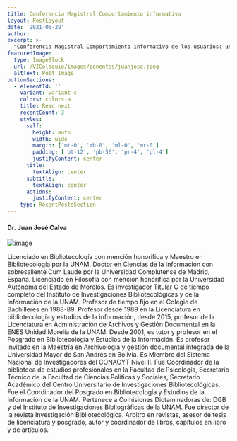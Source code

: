 ```yaml
---
title: Conferencia Magistral Comportamiento informativo
layout: PostLayout
date: '2021-06-28'
author: 
excerpt: >-
  "Conferencia Magistral Comportamiento informativo de los usuarios: usando la tecnología para el acceso a la información en documentos de archivo"
featuredImage:
  type: ImageBlock
  url: /VIColoquio/images/ponentes/juanjose.jpeg
  altText: Post Image
bottomSections:
  - elementId: ''
    variant: variant-c
    colors: colors-a
    title: Read next
    recentCount: 3
    styles:
      self:
        height: auto
        width: wide
        margin: ['mt-0', 'mb-0', 'ml-0', 'mr-0']
        padding: ['pt-12', 'pb-56', 'pr-4', 'pl-4']
        justifyContent: center
      title:
        textAlign: center
      subtitle:
        textAlign: center
      actions:
        justifyContent: center
    type: RecentPostsSection
---
```


#### Dr. Juan José Calva

![image](/VIColoquio/images/ponentes/juanjose.jpeg)

Licenciado en Bibliotecología con mención honorifica y Maestro en Bibliotecología por la UNAM. Doctor en Ciencias de la Información con sobresaliente Cum Laude por la Universidad Complutense de Madrid, España. Licenciado en Filosofía con mención honorifica por la Universidad Autónoma del Estado de Morelos. Es investigador Titular C de tiempo completo del Instituto de Investigaciones Bibliotecológicas y de la Información de la UNAM.
Profesor de tiempo fijo en el Colegio de Bachilleres en 1988-89. Profesor desde 1989 en la Licenciatura en bibliotecología y estudios de la información, desde 2015, profesor de la Licenciatura en Administración de Archivos y Gestión Documental en la ENES Unidad Morelia de la UNAM. Desde 2001, es tutor y profesor en el Posgrado en Bibliotecología y Estudios de la Información. Es profesor invitado en la Maestría en Archivología y gestión documental integrada de la Universidad Mayor de San Andrés en Bolivia. Es Miembro del Sistema Nacional de Investigadores del CONACYT  Nivel II. Fue Coordinador de la biblioteca de estudios profesionales en la Facultad de Psicología, Secretario Técnico de la Facultad de Ciencias Políticas y Sociales, Secretario Académico del Centro Universitario de Investigaciones Bibliotecológicas. Fue el Coordinador del Posgrado en Bibliotecología y Estudios de la Información de la UNAM. Pertenece a Comisiones Dictaminadoras de: DGB y del Instituto de Investigaciones Bibliográficas de la UNAM. Fue director de la revista Investigación Bibliotecológica. Arbitro en revistas, asesor de tesis de licenciatura y posgrado, autor y coordinador de libros, capítulos en libro y de artículos.